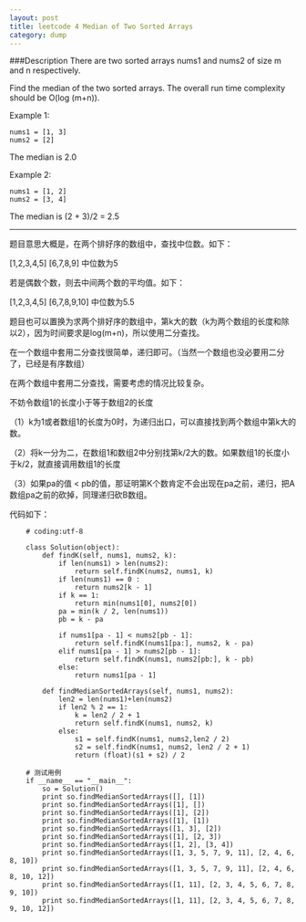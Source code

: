 ```yaml
---
layout: post
title: leetcode 4 Median of Two Sorted Arrays
category: dump
---
```


###Description
There are two sorted arrays nums1 and nums2 of size m and n respectively.

Find the median of the two sorted arrays. The overall run time complexity should be O(log (m+n)).

Example 1:

	nums1 = [1, 3]
	nums2 = [2]

The median is 2.0

Example 2:

	nums1 = [1, 2]
	nums2 = [3, 4]

The median is (2 + 3)/2 = 2.5

-----------------------

题目意思大概是，在两个排好序的数组中，查找中位数。如下：

[1,2,3,4,5]
[6,7,8,9]
中位数为5

若是偶数个数，则去中间两个数的平均值。如下：

[1,2,3,4,5]
[6,7,8,9,10]
中位数为5.5


题目也可以置换为求两个排好序的数组中，第k大的数（k为两个数组的长度和除以2），因为时间要求是log(m+n)，所以使用二分查找。

在一个数组中套用二分查找很简单，递归即可。（当然一个数组也没必要用二分了，已经是有序数组）

在两个数组中套用二分查找，需要考虑的情况比较复杂。

不妨令数组1的长度小于等于数组2的长度

（1）k为1或者数组1的长度为0时，为递归出口，可以直接找到两个数组中第k大的数。

（2）将k一分为二，在数组1和数组2中分别找第k/2大的数。如果数组1的长度小于k/2，就直接调用数组1的长度

（3）如果pa的值 < pb的值，那证明第K个数肯定不会出现在pa之前，递归，把A数组pa之前的砍掉，同理递归砍B数组。

代码如下：

		# coding:utf-8

		class Solution(object):
			def findK(self, nums1, nums2, k):
				if len(nums1) > len(nums2):
					return self.findK(nums2, nums1, k)
				if len(nums1) == 0 :
					return nums2[k - 1]
				if k == 1:
					return min(nums1[0], nums2[0])
				pa = min(k / 2, len(nums1))
				pb = k - pa

				if nums1[pa - 1] < nums2[pb - 1]:
					return self.findK(nums1[pa:], nums2, k - pa)
				elif nums1[pa - 1] > nums2[pb - 1]:
					return self.findK(nums1, nums2[pb:], k - pb)
				else:
					return nums1[pa - 1]

			def findMedianSortedArrays(self, nums1, nums2):
				len2 = len(nums1)+len(nums2)
				if len2 % 2 == 1:
					k = len2 / 2 + 1
					return self.findK(nums1, nums2, k)
				else:
					s1 = self.findK(nums1, nums2,len2 / 2)
					s2 = self.findK(nums1, nums2, len2 / 2 + 1)
					return (float)(s1 + s2) / 2

		# 测试用例
		if __name__ == "__main__":
			so = Solution()
			print so.findMedianSortedArrays([], [1])
			print so.findMedianSortedArrays([1], [])
			print so.findMedianSortedArrays([1], [2])
			print so.findMedianSortedArrays([1], [1])
			print so.findMedianSortedArrays([1, 3], [2])
			print so.findMedianSortedArrays([1], [2, 3])
			print so.findMedianSortedArrays([1, 2], [3, 4])
			print so.findMedianSortedArrays([1, 3, 5, 7, 9, 11], [2, 4, 6, 8, 10])
			print so.findMedianSortedArrays([1, 3, 5, 7, 9, 11], [2, 4, 6, 8, 10, 12])
			print so.findMedianSortedArrays([1, 11], [2, 3, 4, 5, 6, 7, 8, 9, 10])
			print so.findMedianSortedArrays([1, 11], [2, 3, 4, 5, 6, 7, 8, 9, 10, 12])

